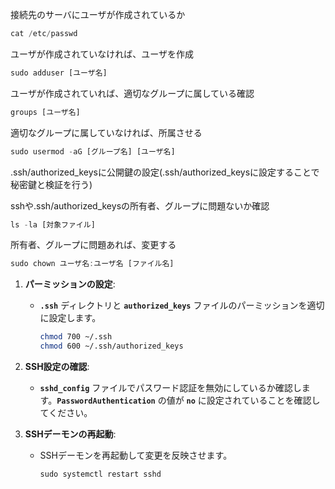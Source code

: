 接続先のサーバにユーザが作成されているか

```jsx
cat /etc/passwd
```

ユーザが作成されていなければ、ユーザを作成

```jsx
sudo adduser [ユーザ名]
```

ユーザが作成されていれば、適切なグループに属している確認

```jsx
groups [ユーザ名]
```

適切なグループに属していなければ、所属させる

```jsx
sudo usermod -aG [グループ名] [ユーザ名]
```

.ssh/authorized_keysに公開鍵の設定(.ssh/authorized_keysに設定することで秘密鍵と検証を行う)

sshや.ssh/authorized_keysの所有者、グループに問題ないか確認

```jsx
ls -la [対象ファイル]
```

所有者、グループに問題あれば、変更する

```jsx
sudo chown ユーザ名:ユーザ名 [ファイル名]
```

1. **パーミッションの設定**:
    - **`.ssh`** ディレクトリと **`authorized_keys`** ファイルのパーミッションを適切に設定します。
        
        ```bash
        chmod 700 ~/.ssh
        chmod 600 ~/.ssh/authorized_keys
        ```
        
2. **SSH設定の確認**:
    - **`sshd_config`** ファイルでパスワード認証を無効にしているか確認します。**`PasswordAuthentication`** の値が **`no`** に設定されていることを確認してください。
3. **SSHデーモンの再起動**:
    - SSHデーモンを再起動して変更を反映させます。
        
        ```
        sudo systemctl restart sshd
        ```
